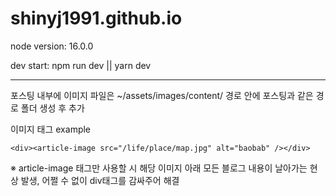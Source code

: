 # shinyj1991.github.io

node version: 16.0.0

dev start: npm run dev || yarn dev

---

포스팅 내부에 이미지 파일은
~/assets/images/content/ 경로 안에 포스팅과 같은 경로 폴더 생성 후 추가

이미지 태그 example

```
<div><article-image src="/life/place/map.jpg" alt="baobab" /></div>
```

※ article-image 태그만 사용할 시 해당 이미지 아래 모든 블로그 내용이 날아가는 현상 발생, 어쩔 수 없이 div태그를 감싸주어 해결